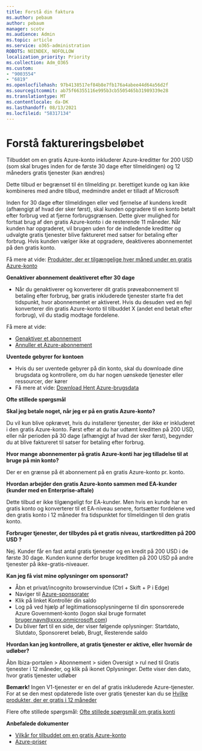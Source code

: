 ```yaml
---
title: Forstå din faktura
ms.author: pebaum
author: pebaum
manager: scotv
ms.audience: Admin
ms.topic: article
ms.service: o365-administration
ROBOTS: NOINDEX, NOFOLLOW
localization_priority: Priority
ms.collection: Adm_O365
ms.custom:
- "9003554"
- "6819"
ms.openlocfilehash: 97b4138517ef84b8e7fb176a4abee44d64a56d2f
ms.sourcegitcommit: ab75f66355116e995b3cb5505465b31989339e28
ms.translationtype: MT
ms.contentlocale: da-DK
ms.lasthandoff: 08/13/2021
ms.locfileid: "58317134"
---
```

# <a name="understand-billing-amount"></a>Forstå faktureringsbeløbet

Tilbuddet om en gratis Azure-konto inkluderer Azure-kreditter for 200 USD (som skal bruges inden for de første 30 dage efter tilmeldingen) og 12 måneders gratis tjenester (kan ændres)

Dette tilbud er begrænset til én tilmelding pr. berettiget kunde og kan ikke kombineres med andre tilbud, medmindre andet er tilladt af Microsoft

Inden for 30 dage efter tilmeldingen eller ved fjernelse af kundens kredit (afhængigt af hvad der sker først), skal kunden opgradere til en konto betalt efter forbrug ved at fjerne forbrugsgrænsen. Dette giver mulighed for fortsat brug af den gratis Azure-konto i de resterende 11 måneder. Når kunden har opgraderet, vil brugen uden for de indledende kreditter og udvalgte gratis tjenester blive faktureret med satser for betaling efter forbrug. Hvis kunden vælger ikke at opgradere, deaktiveres abonnementet på den gratis konto.

Få mere at vide: [Produkter, der er tilgængelige hver måned under en gratis Azure-konto](https://azure.microsoft.com/free/free-account-faq/)

**Genaktiver abonnement deaktiveret efter 30 dage**

- Når du genaktiverer og konverterer dit gratis prøveabonnement til betaling efter forbrug, bør gratis inkluderede tjenester starte fra det tidspunkt, hvor abonnementet er aktiveret. Hvis du desuden ved en fejl konverterer din gratis Azure-konto til tilbuddet X (andet end betalt efter forbrug), vil du stadig modtage fordelene.

Få mere at vide: 
- [Genaktiver et abonnement](https://docs.microsoft.com/azure/billing/billing-subscription-become-disable?WT.mc_id=Portal-Microsoft_Azure_Support)
- [Annuller et Azure-abonnement](https://docs.microsoft.com/azure/billing/billing-how-to-cancel-azure-subscription?WT.mc_id=Portal-Microsoft_Azure_Support)

**Uventede gebyrer for kontoen**

- Hvis du ser uventede gebyrer på din konto, skal du downloade dine brugsdata og kontrollere, om du har nogen uønskede tjenester eller ressourcer, der kører
- Få mere at vide: [Download Hent Azure-brugsdata](https://docs.microsoft.com/azure/billing/billing-download-azure-invoice-daily-usage-date?WT.mc_id=Portal-Microsoft_Azure_Support#download-usage)

**Ofte stillede spørgsmål**

**Skal jeg betale noget, når jeg er på en gratis Azure-konto?**

Du vil kun blive opkrævet, hvis du installerer tjenester, der ikke er inkluderet i den gratis Azure-konto. Først efter at du har udtømt kreditten på 200 USD, eller når perioden på 30 dage (afhængigt af hvad der sker først), begynder du at blive faktureret til satser for betaling efter forbrug.

**Hvor mange abonnementer på gratis Azure-konti har jeg tilladelse til at bruge på min konto?**  

Der er en grænse på ét abonnement på en gratis Azure-konto pr. konto.

**Hvordan arbejder den gratis Azure-konto sammen med EA-kunder (kunder med en Enterprise-aftale)**  

Dette tilbud er ikke tilgængeligt for EA-kunder. Men hvis en kunde har en gratis konto og konverterer til et EA-niveau senere, fortsætter fordelene ved den gratis konto i 12 måneder fra tidspunktet for tilmeldingen til den gratis konto.

**Forbruger tjenester, der tilbydes på et gratis niveau, startkreditten på 200 USD ?**  

Nej. Kunder får en fast antal gratis tjenester og en kredit på 200 USD i de første 30 dage. Kunden kunne derfor bruge kreditten på 200 USD på andre tjenester på ikke-gratis-niveauer.

**Kan jeg få vist mine oplysninger om sponsorat?**

- Åbn et privat/incognito browservindue (Ctrl + Skift + P i Edge)
- Naviger til [Azure-sponsorater](http://www.microsoftazuresponsorships.com/)
- Klik på linket Kontrollér din saldo
- Log på ved hjælp af legitimationsoplysningerne til din sponsorerede Azure Government-konto (logon skal bruge formatet bruger.navn@xxxx.onmicrosoft.com)
- Du bliver ført til en side, der viser følgende oplysninger: Startdato, Slutdato, Sponsoreret beløb, Brugt, Resterende saldo

**Hvordan kan jeg kontrollere, at gratis tjenester er aktive, eller hvornår de udløber?**

Åbn Ibiza-portalen > Abonnement > siden Oversigt > rul ned til Gratis tjenester i 12 måneder, og klik på ikonet Oplysninger. Dette viser den dato, hvor gratis tjenester udløber

**Bemærk!** Ingen V1-tjenester er en del af gratis inkluderede Azure-tjenester. For at se den mest opdaterede liste over gratis tjenester kan du se [Hvilke produkter, der er gratis i 12 måneder](http://www.microsoftazuresponsorships.com/)

Flere ofte stillede spørgsmål: [Ofte stillede spørgsmål om gratis konti](https://azure.microsoft.com/free/free-account-faq/)

**Anbefalede dokumenter**

- [Vilkår for tilbuddet om en gratis Azure-konto](https://azure.microsoft.com/offers/ms-azr-0044p/)
- [Azure-priser](https://azure.microsoft.com/pricing/)